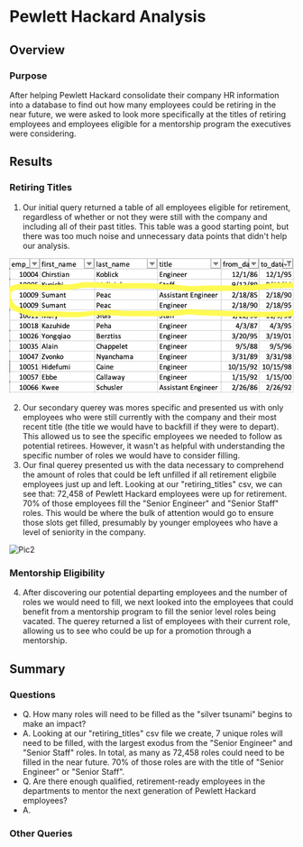 # Pewlett Hackard Analysis

## Overview
### Purpose
After helping Pewlett Hackard consolidate their company HR information into a database to find out how many employees could be retiring in the near future, we were asked to look more specifically at the titles of retiring employees and employees eligible for a mentorship program the executives were considering.

## Results
### Retiring Titles
  1. Our initial query returned a table of all employees eligible for retirement, regardless of whether or not they were still with the company and including all of their past titles. This table was a good starting point, but there was too much noise and unnecessary data points that didn't help our analysis.

![Pic1](Pic1.png)

  2. Our secondary querey was mores specific and presented us with only employees who were still currently with the company and their most recent title (the title we would have to backfill if they were to depart). This allowed us to see the specific employees we needed to follow as potential retirees. However, it wasn't as helpful with understanding the specific number of roles we would have to consider filling. 
  3. Our final querey presented us with the data necessary to comprehend the amount of roles that could be left unfilled if all retirement eligbile employees just up and left. Looking at our "retiring_titles" csv, we can see that: 72,458 of Pewlett Hackard employees were up for retirement. 70% of those employees fill the "Senior Engineer" and "Senior Staff" roles. This would be where the bulk of attention would go to ensure those slots get filled, presumably by younger employees who have a level of seniority in the company. 

![Pic2](analysis/Pyber_Type_Summary_DF.png)

### Mentorship Eligibility
  4. After discovering our potential departing employees and the number of roles we would need to fill, we next looked into the employees that could benefit from a mentorship program to fill the senior level roles being vacated. The querey returned a list of employees with their current role, allowing us to see who could be up for a promotion through a mentorship.

## Summary
### Questions
 - Q. How many roles will need to be filled as the "silver tsunami" begins to make an impact?
 - A. Looking at our "retiring_titles" csv file we create, 7 unique roles will need to be filled, with the largest exodus from the "Senior Engineer" and "Senior Staff" roles. In total, as many as 72,458 roles could need to be filled in the near future. 70% of those roles are with the title of "Senior Engineer" or "Senior Staff".
 - Q. Are there enough qualified, retirement-ready employees in the departments to mentor the next generation of Pewlett Hackard employees?
 - A. 
### Other Queries
